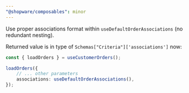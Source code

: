 ```yaml
---
"@shopware/composables": minor
---
```


Use proper associations format within `useDefaultOrderAssociations` (no redundant nesting).

Returned value is in type of `Schemas["Criteria"]['associations']` now:

```ts
const { loadOrders } = useCustomerOrders();

loadOrders({
    // ... other parameters
    associations: useDefaultOrderAssociations(),
});
```
